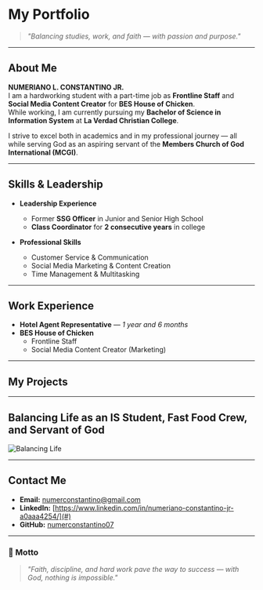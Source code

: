 #  My Portfolio

> *"Balancing studies, work, and faith — with passion and purpose."*

---

##  About Me

**NUMERIANO L. CONSTANTINO JR.**  
I am a hardworking student with a part-time job as **Frontline Staff** and **Social Media Content Creator** for **BES House of Chicken**.  
While working, I am currently pursuing my **Bachelor of Science in Information System** at **La Verdad Christian College**.  

I strive to excel both in academics and in my professional journey — all while serving God as an aspiring servant of the **Members Church of God International (MCGI)**.

---

##  Skills & Leadership

- **Leadership Experience**  
  - Former **SSG Officer** in Junior and Senior High School  
  - **Class Coordinator** for **2 consecutive years** in college  

- **Professional Skills**  
  - Customer Service & Communication  
  - Social Media Marketing & Content Creation  
  - Time Management & Multitasking  

---

##  Work Experience

- **Hotel Agent Representative** — *1 year and 6 months*  
- **BES House of Chicken**  
  - Frontline Staff  
  - Social Media Content Creator (Marketing)

---

##  My Projects


---

##  Balancing Life as an IS Student, Fast Food Crew, and Servant of God

![Balancing Life](https://media.giphy.com/media/v1.Y2lkPTc5MGI3NjExZ3A2MGprNHZ5b3p5eTdpZWlmbTJ6enM1dXg2czJrMGxjOXQ3YW9sZiZlcD12MV9naWZzX3NlYXJjaCZjdD1n/tIeCLkB8geYtW/giphy.gif)  

---

##  Contact Me

-  **Email:** [numerconstantino@gmail.com](mailto:youremail@example.com)  
-  **LinkedIn:** [https://www.linkedin.com/in/numeriano-constantino-jr-a0aaa4254/](#)  
-  **GitHub:** [numerconstantino07](#)

---

### 📝 Motto
> *"Faith, discipline, and hard work pave the way to success — with God, nothing is impossible."*
